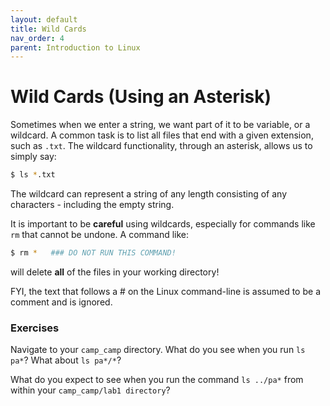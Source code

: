 ```yaml
---
layout: default
title: Wild Cards
nav_order: 4
parent: Introduction to Linux
---
```


# Wild Cards (Using an Asterisk)

Sometimes when we enter a string, we want part of it to be variable, or a wildcard. A common task is to list all files that end with a given extension, such as `.txt`. The wildcard functionality, through an asterisk, allows us to simply say:

```bash
$ ls *.txt
```

The wildcard can represent a string of any length consisting of any characters - including the empty string.

It is important to be **careful** using wildcards, especially for commands like `rm` that cannot be undone. A command like:

```bash
$ rm *   ### DO NOT RUN THIS COMMAND!
```

will delete **all** of the files in your working directory!

FYI, the text that follows a # on the Linux command-line is assumed to be a comment and is ignored.

### Exercises

Navigate to your `camp_camp` directory. What do you see when you run `ls pa*`? What about `ls pa*/*`?

What do you expect to see when you run the command `ls ../pa*` from within your `camp_camp/lab1 directory`?
